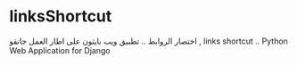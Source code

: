 # linksShortcut
اختصار الروابط .. تطبيق ويب بايثون على اطار العمل جانقو , links shortcut .. Python Web Application for Django
